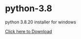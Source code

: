 # python-3.8

python 3.8.20 installer for windows

[Click here to Download](https://drive.google.com/file/d/1-JMrncUb4pqKpSCAGLYPRdaj7y2KzG_S/view?usp=drivesdk)